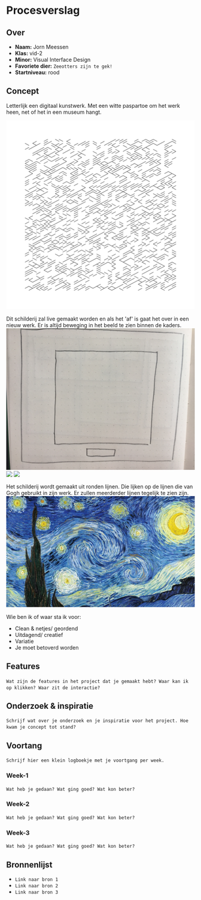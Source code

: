 <!-- Vergeet je niet de comments uit te zetten voordat je begint met typen? 💬 -->

# Procesverslag

## Over
* **Naam:** Jorn Meessen 
* **Klas:** vid-2
* **Minor:** Visual Interface Design
* **Favoriete dier:** `Zeeotters zijn te gek!`
* **Startniveau:** rood

## Concept

Letterlijk een digitaal kunstwerk. Met een witte paspartoe om het werk heen, net of het in een museum hangt.

<img src="img/Ruins_2609285226.svg">

Dit schilderij zal live gemaakt worden en als het 'af' is gaat het over in een nieuw werk. Er is altijd beweging in het beeld te zien binnen de kaders.  
<img src="img/IMG_6774.JPG">
<img src="img/simplescreenrecorder-2021-01-10_04-56-11.mp4">
<img src="img/danfa0053_o_905">

Het schilderij wordt gemaakt uit ronden lijnen. Die lijken op de lijnen die van Gogh gebruikt in zijn werk. Er zullen meerderder lijnen tegelijk te zien zijn.
<img src="img/13f12d32-76fe-4ce8-8392-624e5091fa91_thumb840.JPG">


Wie ben ik of waar sta ik voor:
-	Clean & netjes/ geordend 
-	Uitdagend/ creatief
-	Variatie 
-	Je moet betoverd worden

## Features

`Wat zijn de features in het project dat je gemaakt hebt? Waar kan ik op klikken? Waar zit de interactie?`

## Onderzoek & inspiratie
`Schrijf wat over je onderzoek en je inspiratie voor het project. Hoe kwam je concept tot stand?`

## Voortang

`Schrijf hier een klein logboekje met je voortgang per week.`

### Week-1
`Wat heb je gedaan? Wat ging goed? Wat kon beter?`

### Week-2
`Wat heb je gedaan? Wat ging goed? Wat kon beter?`

### Week-3
`Wat heb je gedaan? Wat ging goed? Wat kon beter?`


## Bronnenlijst

* `Link naar bron 1`
* `Link naar bron 2`
* `Link naar bron 3`